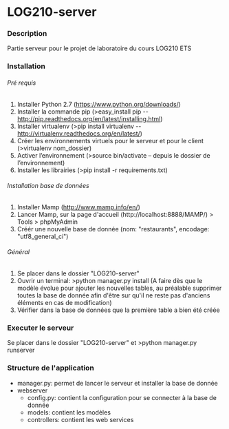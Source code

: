 # LOG210-server

### Description
Partie serveur pour le projet de laboratoire du cours LOG210 ETS

### Installation

###### Pré requis
1. Installer Python 2.7 (https://www.python.org/downloads/)
2. Installer la commande pip (>easy_install pip -- http://pip.readthedocs.org/en/latest/installing.html)
3. Installer virtualenv (>pip install virtualenv -- http://virtualenv.readthedocs.org/en/latest/)
4. Créer les environnements virtuels pour le serveur et pour le client (>virtualenv nom_dossier)
5. Activer l’environnement (>source bin/activate – depuis le dossier de l’environnement)
6. Installer les librairies (>pip install -r requirements.txt)

###### Installation base de données
1. Installer Mamp (http://www.mamp.info/en/)
2. Lancer Mamp, sur la page d'accueil (http://localhost:8888/MAMP/) > Tools > phpMyAdmin
3. Créér une nouvelle base de donnée (nom: "restaurants", encodage: "utf8_general_ci")

###### Général
1. Se placer dans le dossier "LOG210-server"
2. Ouvrir un terminal: >python manager.py install (A faire dès que le modèle évolue pour ajouter les nouvelles tables, au préalable supprimer toutes la base de donnée afin d'être sur qu'il ne reste pas d'anciens éléments en cas de modification)
3. Vérifier dans la base de données que la première table a bien été créée

### Executer le serveur

Se placer dans le dossier "LOG210-server" et >python manager.py runserver

### Structure de l'application

* manager.py: permet de lancer le serveur et installer la base de donnée
* webserver
	* config.py: contient la configuration pour se connecter à la base de donnée
	* models: contient les modèles
	* controllers: contient les web services